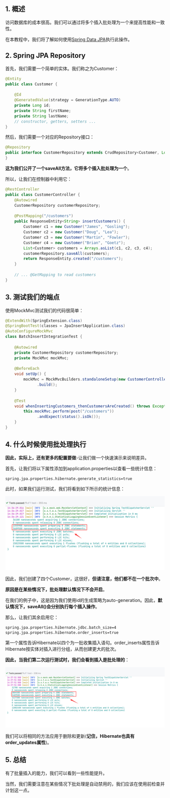## 1. 概述

访问数据库的成本很高。我们可以通过将多个插入批处理为一个来提高性能和一致性。

在本教程中，我们将了解如何使用[Spring Data JPA](https://www.baeldung.com/the-persistence-layer-with-spring-data-jpa)执行此操作。

## 2. Spring JPA Repository

首先，我们需要一个简单的实体。我们称之为Customer：

```java
@Entity
public class Customer {

    @Id
    @GeneratedValue(strategy = GenerationType.AUTO)
    private Long id;
    private String firstName;
    private String lastName;
    // constructor, getters, setters ...
}
```

然后，我们需要一个对应的Repository接口：

```java
@Repository
public interface CustomerRepository extends CrudRepository<Customer, Long> {
}
```

**这为我们公开了一个saveAll方法，它将多个插入批处理为一个**。

所以，让我们在控制器中利用它：

```java
@RestController
public class CustomerController {
    @Autowired
    CustomerRepository customerRepository;

    @PostMapping("/customers")
    public ResponseEntity<String> insertCustomers() {
        Customer c1 = new Customer("James", "Gosling");
        Customer c2 = new Customer("Doug", "Lea");
        Customer c3 = new Customer("Martin", "Fowler");
        Customer c4 = new Customer("Brian", "Goetz");
        List<Customer> customers = Arrays.asList(c1, c2, c3, c4);
        customerRepository.saveAll(customers);
        return ResponseEntity.created("/customers");
    }

    // ... @GetMapping to read customers
}
```

## 3. 测试我们的端点

使用MockMvc测试我们的代码很简单：

```java
@ExtendWith(SpringExtension.class)
@SpringBootTest(classes = JpaInsertApplication.class)
@AutoConfigureMockMvc
class BatchInsertIntegrationTest {

    @Autowired
    private CustomerRepository customerRepository;
    private MockMvc mockMvc;

    @BeforeEach
    void setUp() {
        mockMvc = MockMvcBuilders.standaloneSetup(new CustomerController(customerRepository))
              .build();
    }

    @Test
    void whenInsertingCustomers_thenCustomersAreCreated() throws Exception {
        this.mockMvc.perform(post("/customers"))
              .andExpect(status().isOk());
    }
}
```

## 4. 什么时候使用批处理执行

**因此，实际上，还有更多的配置要做**-让我们做一个快速演示来说明差异。

首先，让我们将以下属性添加到application.properties以查看一些统计信息：

```properties
spring.jpa.properties.hibernate.generate_statistics=true
```

此时，如果我们运行测试，我们将看到如下所示的统计信息：

<img src="../assets/img.png">

因此，我们创建了四个Customer，这很好，**但请注意，他们都不在一个批次中**。

**原因是在某些情况下，批处理默认情况下不会开启**。

在我们的例子中，这是因为我们使用id的生成策略为auto-generation。因此，**默认情况下，saveAll()会分别执行每个插入操作**。

那么，让我们其余启用它：

```properties
spring.jpa.properties.hibernate.jdbc.batch_size=4
spring.jpa.properties.hibernate.order_inserts=true
```

第一个属性告诉Hibernate以四个为一批收集插入语句。order_inserts属性告诉Hibernate按实体对插入进行分组，从而创建更大的批次。

**因此，当我们第二次运行测试时，我们会看到插入是批处理的**：

<img src="../assets/img_1.png">

我们可以将相同的方法应用于删除和更新(**记住，Hibernate也具有order_updates属性**)。

## 5. 总结

有了批量插入的能力，我们可以看到一些性能提升。

当然，我们需要注意在某些情况下批处理是自动禁用的，我们应该在使用前检查并计划这一点。